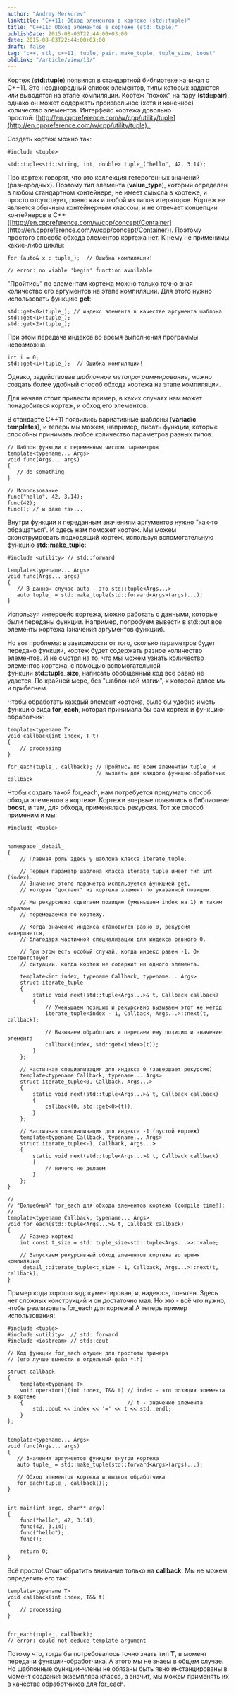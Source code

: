 ```yaml
---
author: "Andrey Merkurev"
linktitle: "C++11: Обход элементов в кортеже (std::tuple)"
title: "C++11: Обход элементов в кортеже (std::tuple)"
publishDate: 2015-08-03T22:44:00+03:00
date: 2015-08-03T22:44:00+03:00
draft: false
tag: "c++, stl, c++11, tuple, pair, make_tuple, tuple_size, boost"
oldLink: "/article/view/13/"
---
```



Кортеж (**std::tuple**) появился в стандартной библиотеке начиная с С++11. Это неоднородный список элементов, типы которых задаются или выводятся на этапе компиляции. Кортеж "похож" на пару (**std::pair**), однако он может содержать произвольное (хотя и конечное) количество элементов. Интерфейс кортежа довольно простой: [http://en.cppreference.com/w/cpp/utility/tuple](http://en.cppreference.com/w/cpp/utility/tuple). 

Создать кортеж можно так:
```
#include <tuple>

std::tuple<std::string, int, double> tuple_("hello", 42, 3.14);
```
Про кортеж говорят, что это коллекция гетерогенных значений (разнородных). Поэтому тип элемента (**value_type**), который определен в любом стандартном контейнере, не имеет смысла в кортеже, и просто отсутствует, ровно как и любой из типов итераторов. Кортеж не является обычным контейнерным классом, и не отвечает концепции контейнеров в С\+\+ ([http://en.cppreference.com/w/cpp/concept/Container](http://en.cppreference.com/w/cpp/concept/Container)). Поэтому простого способа обхода элементов кортежа нет. К нему не применимы какие-либо циклы:
```
for (auto& x : tuple_);  // Ошибка компиляции!

// error: no viable 'begin' function available
```
"Пройтись" по элементам кортежа можно только точно зная количество его аргументов на этапе компиляции. Для этого нужно использовать функцию **get**:
```
std::get<0>(tuple_); // индекс элемента в качестве аргумента шаблона
std::get<1>(tuple_);
std::get<2>(tuple_);
```
При этом передача индекса во время выполнения программы невозможна:
```
int i = 0;
std::get<i>(tuple_);  // Ошибка компиляции!
```
Однако, задействовав _шаблонное метапрограммирование_, можно создать более удобный способ обхода кортежа на этапе компиляции.

Для начала стоит привести пример, в каких случаях нам может понадобиться кортеж, и обход его элементов.

В стандарте С++11 появились вариативные шаблоны (**variadic templates**), и теперь мы можем, например, писать функции, которые способны принимать любое количество параметров разных типов.
```
// Шаблон функции с переменным числом параметров
template<typename... Args> 
void func(Args... args)
{
   // do something
}

// Использование
func("hello", 42, 3.14);
func(42);
func(); // и даже так...
```
Внутри функции к переданным значениям аргументов нужно "как-то обращаться". И здесь нам поможет кортеж. Мы можем сконструировать подходящий кортеж, используя вспомогательную функцию **std::make_tuple**:
```
#include <utility> // std::forward

template<typename... Args>
void func(Args... args)
{
   // В данном случае auto - это std::tuple<Args...>
   auto tuple_ = std::make_tuple(std::forward<Args>(args)...);
}
```
Используя интерфейс кортежа, можно работать с данными, которые были переданы функции. Например, попробуем вывести в std::out все элементы кортежа (значения аргументов функции).

Но вот проблема: в зависимости от того, сколько параметров будет передано функции, кортеж будет содержать разное количество элементов. И не смотря на то, что мы можем узнать количество элементов кортежа, с помощью вспомогательной функции **std::tuple_size**, написать обобщенный код все равно не удастся. По крайней мере, без "шаблонной магии", к которой далее мы и прибегнем.

Чтобы обработать каждый элемент кортежа, было бы удобно иметь функцию вида **for_each**, которая принимала бы сам кортеж и функцию-обработчик:
```
template<typename T>
void callback(int index, T t) 
{
    // processing
}

for_each(tuple_, callback); // Пройтись по всем элементам tuple_ и 
                            // вызвать для каждого функцию-обработчик callback
```
Чтобы создать такой for_each, нам потребуется придумать способ обхода элементов в кортеже. Кортежи впервые появились в библиотеке **boost**, и там, для обхода, применялась рекурсия. Тот же способ применим и мы:
```
#include <tuple>


namespace _detail_
{
    // Главная роль здесь у шаблона класса iterate_tuple.
    
    // Первый параметр шаблона класса iterate_tuple имеет тип int (index).
    // Значение этого параметра используется функцией get, 
    // которая "достает" из кортежа элемент по указанной позиции.
    
    // Мы рекурсивно сдвигаем позицию (уменьшаем index на 1) и таким образом
    // перемещаемся по кортежу.
    
    // Когда значение индекса становится равно 0, рекурсия завершается,
    // благодаря частичной специализации для индекса равного 0.
    
    // При этом есть особый случай, когда индекс равен -1. Он соответствует 
    // ситуации, когда кортеж не содержит ни одного элемента.
    
    template<int index, typename Callback, typename... Args>
    struct iterate_tuple 
    {
        static void next(std::tuple<Args...>& t, Callback callback) 
        {
            // Уменьшаем позицию и рекурсивно вызываем этот же метод 
            iterate_tuple<index - 1, Callback, Args...>::next(t, callback);
            
            // Вызываем обработчик и передаем ему позицию и значение элемента
            callback(index, std::get<index>(t));
        }
    };
    
    // Частичная специализация для индекса 0 (завершает рекурсию)
    template<typename Callback, typename... Args>
    struct iterate_tuple<0, Callback, Args...> 
    {
        static void next(std::tuple<Args...>& t, Callback callback) 
        {
            callback(0, std::get<0>(t));
        }
    };

    // Частичная специализация для индекса -1 (пустой кортеж)
    template<typename Callback, typename... Args>
    struct iterate_tuple<-1, Callback, Args...>
    {
        static void next(std::tuple<Args...>& t, Callback callback)
        {
            // ничего не делаем
        }
    };
}

//
// "Волшебный" for_each для обхода элементов кортежа (compile time!):
//
template<typename Callback, typename... Args>
void for_each(std::tuple<Args...>& t, Callback callback) 
{
    // Размер кортежа
    int const t_size = std::tuple_size<std::tuple<Args...>>::value;
    
    // Запускаем рекурсивный обход элементов кортежа во время компиляции
    _detail_::iterate_tuple<t_size - 1, Callback, Args...>::next(t, callback);
}
```
Пример кода хорошо задокументирован, и, надеюсь, понятен. Здесь нет сложных конструкций и он достаточно мал. Но это - всё что нужно, чтобы реализовать for_each для кортежа! А теперь пример использования:
```
#include <tuple>
#include <utility>  // std::forward
#include <iostream> // std::cout

// Код функции for_each опущен для простоты примера 
// (его лучше вынести в отдельный файл *.h)

struct callback
{
    template<typename T>
    void operator()(int index, T&& t) // index - это позиция элемента в кортеже
    {                                 // t - значение элемента
        std::cout << index << '=' << t << std::endl;
    }
};


template<typename... Args>
void func(Args... args)
{
   // Значения аргументов функции внутри кортежа 
   auto tuple_ = std::make_tuple(std::forward<Args>(args)...);
   
   // Обход элементов кортежа и вызвов обработчика 
   for_each(tuple_, callback());
}


int main(int argc, char** argv) 
{
    func("hello", 42, 3.14);
    func(42, 3.14);
    func("hello");
    func();
    
    return 0;
}
```
Всё просто! Стоит обратить внимание только на **callback**. Мы не можем определить его так:
```
template<typename T>
void callback(int index, T&& t) 
{
    // processing
}


for_each(tuple_, callback);
// error: could not deduce template argument
```
Потому что, тогда бы потребовалось точно знать тип **T**, в момент передачи функции-обработчика. А этого мы не знаем в общем случае. Но шаблонные функции-члены не обязаны быть явно инстанцированы в момент создания экземпляра класса, а значит, мы можем применять их в качестве обработчиков для for_each.